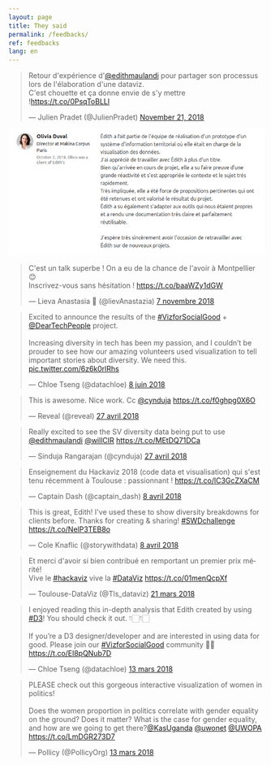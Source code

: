 ```yaml
---
layout: page
title: They said
permalink: /feedbacks/
ref: feedbacks
lang: en
---
```


<blockquote class="twitter-tweet tw-align-center"><p lang="fr" dir="ltr">Retour d&#39;expérience d&#39;<a href="https://twitter.com/edithmaulandi?ref_src=twsrc%5Etfw">@edithmaulandi</a> pour partager son processus lors de l&#39;élaboration d&#39;une dataviz.<br>C&#39;est chouette et ça donne envie de s&#39;y mettre !<a href="https://t.co/0PsqToBLLl">https://t.co/0PsqToBLLl</a></p>&mdash; Julien Pradet (@JulienPradet) <a href="https://twitter.com/JulienPradet/status/1065229930714357760?ref_src=twsrc%5Etfw">November 21, 2018</a></blockquote> <script async src="https://platform.twitter.com/widgets.js" charset="utf-8"></script> 

[![Feeback Makina Corpus](/img/feedbackMakina.png)](https://www.linkedin.com/in/edith-m-12329070/)

<blockquote class="twitter-tweet tw-align-center" data-lang="fr"><p lang="fr" dir="ltr">C&#39;est un talk superbe ! On a eu de la chance de l&#39;avoir à Montpellier 😊 <br>Inscrivez-vous sans hésitation ! <a href="https://t.co/baaWZy1dGW">https://t.co/baaWZy1dGW</a></p>&mdash; Lieva Anastasia 🐞 (@lievAnastazia) <a href="https://twitter.com/lievAnastazia/status/1060179021714128897?ref_src=twsrc%5Etfw">7 novembre 2018</a></blockquote>
<script async src="https://platform.twitter.com/widgets.js" charset="utf-8"></script>

<blockquote class="twitter-tweet tw-align-center" data-lang="fr"><p lang="en" dir="ltr">Excited to announce the results of the <a href="https://twitter.com/hashtag/VizforSocialGood?src=hash&amp;ref_src=twsrc%5Etfw">#VizforSocialGood</a> + <a href="https://twitter.com/DearTechPeople?ref_src=twsrc%5Etfw">@DearTechPeople</a> project.<br><br>Increasing diversity in tech has been my passion, and I couldn’t be prouder to see how our amazing volunteers used visualization to tell important stories about diversity. We need this. <a href="https://t.co/6z6k0rlRhs">pic.twitter.com/6z6k0rlRhs</a></p>&mdash; Chloe Tseng (@datachloe) <a href="https://twitter.com/datachloe/status/1005146240764428288?ref_src=twsrc%5Etfw">8 juin 2018</a></blockquote>
<script async src="https://platform.twitter.com/widgets.js" charset="utf-8"></script>

<blockquote class="twitter-tweet tw-align-center" data-lang="fr"><p lang="en" dir="ltr">This is awesome. Nice work. Cc <a href="https://twitter.com/cynduja?ref_src=twsrc%5Etfw">@cynduja</a>  <a href="https://t.co/f0ghpg0X6O">https://t.co/f0ghpg0X6O</a></p>&mdash; Reveal (@reveal) <a href="https://twitter.com/reveal/status/990007871747305479?ref_src=twsrc%5Etfw">27 avril 2018</a></blockquote>
<script async src="https://platform.twitter.com/widgets.js" charset="utf-8"></script>

<blockquote class="twitter-tweet tw-align-center" data-lang="fr"><p lang="en" dir="ltr">Really excited to see the SV diversity data being put to use <a href="https://twitter.com/edithmaulandi?ref_src=twsrc%5Etfw">@edithmaulandi</a> <a href="https://twitter.com/willCIR?ref_src=twsrc%5Etfw">@willCIR</a> <a href="https://t.co/MEtDQ71DCa">https://t.co/MEtDQ71DCa</a></p>&mdash; Sinduja Rangarajan (@cynduja) <a href="https://twitter.com/cynduja/status/990008943811280896?ref_src=twsrc%5Etfw">27 avril 2018</a></blockquote>
<script async src="https://platform.twitter.com/widgets.js" charset="utf-8"></script>

<blockquote class="twitter-tweet tw-align-center" data-lang="fr"><p lang="fr" dir="ltr">Enseignement du Hackaviz 2018  (code data et visualisation) qui s&#39;est tenu récemment à Toulouse : passionnant ! <a href="https://t.co/lC3GcZXaCM">https://t.co/lC3GcZXaCM</a></p>&mdash; Captain Dash (@captain_dash) <a href="https://twitter.com/captain_dash/status/982884758039482368?ref_src=twsrc%5Etfw">8 avril 2018</a></blockquote>
<script async src="https://platform.twitter.com/widgets.js" charset="utf-8"></script>

<blockquote class="twitter-tweet tw-align-center" data-lang="fr"><p lang="en" dir="ltr">This is great, Edith! I&#39;ve used these to show diversity breakdowns for clients before. Thanks for creating &amp; sharing! <a href="https://twitter.com/hashtag/SWDchallenge?src=hash&amp;ref_src=twsrc%5Etfw">#SWDchallenge</a> <a href="https://t.co/NelP3TEB8o">https://t.co/NelP3TEB8o</a></p>&mdash; Cole Knaflic (@storywithdata) <a href="https://twitter.com/storywithdata/status/983067160107823104?ref_src=twsrc%5Etfw">8 avril 2018</a></blockquote>
<script async src="https://platform.twitter.com/widgets.js" charset="utf-8"></script>

<blockquote class="twitter-tweet tw-align-center" data-lang="fr"><p lang="fr" dir="ltr">Et merci d&#39;avoir si bien contribué en remportant un premier prix mérité!<br>Vive le <a href="https://twitter.com/hashtag/hackaviz?src=hash&amp;ref_src=twsrc%5Etfw">#hackaviz</a> vive la <a href="https://twitter.com/hashtag/DataViz?src=hash&amp;ref_src=twsrc%5Etfw">#DataViz</a> <a href="https://t.co/01menQcpXf">https://t.co/01menQcpXf</a></p>&mdash; Toulouse-DataViz (@Tls_dataviz) <a href="https://twitter.com/Tls_dataviz/status/976608031382364160?ref_src=twsrc%5Etfw">21 mars 2018</a></blockquote>
<script async src="https://platform.twitter.com/widgets.js" charset="utf-8"></script>


<blockquote class="twitter-tweet tw-align-center" data-lang="fr"><p lang="en" dir="ltr">I enjoyed reading this in-depth analysis that Edith created by using <a href="https://twitter.com/hashtag/D3?src=hash&amp;ref_src=twsrc%5Etfw">#D3</a>! You should check it out. 👇🏻👇🏻 <br><br>If you’re a D3 designer/developer and are interested in using data for good. Please join our <a href="https://twitter.com/hashtag/VizforSocialGood?src=hash&amp;ref_src=twsrc%5Etfw">#VizforSocialGood</a> community 🙏🏻 <a href="https://t.co/El8pQNub7D">https://t.co/El8pQNub7D</a></p>&mdash; Chloe Tseng (@datachloe) <a href="https://twitter.com/datachloe/status/973576654344699904?ref_src=twsrc%5Etfw">13 mars 2018</a></blockquote>
<script async src="https://platform.twitter.com/widgets.js" charset="utf-8"></script>

<blockquote class="twitter-tweet tw-align-center" data-lang="fr"><p lang="en" dir="ltr">PLEASE check out this gorgeous interactive visualization of women in politics!<br><br>Does the women proportion in politics correlate with gender equality on the ground? Does it matter? What is the case for gender equality, and how are we going to get there?<a href="https://twitter.com/KasUganda?ref_src=twsrc%5Etfw">@KasUganda</a> <a href="https://twitter.com/uwonet?ref_src=twsrc%5Etfw">@uwonet</a> <a href="https://twitter.com/UWOPA?ref_src=twsrc%5Etfw">@UWOPA</a> <a href="https://t.co/LmDGR273D7">https://t.co/LmDGR273D7</a></p>&mdash; Pollicy (@PollicyOrg) <a href="https://twitter.com/PollicyOrg/status/973478344858664960?ref_src=twsrc%5Etfw">13 mars 2018</a></blockquote>
<script async src="https://platform.twitter.com/widgets.js" charset="utf-8"></script>
